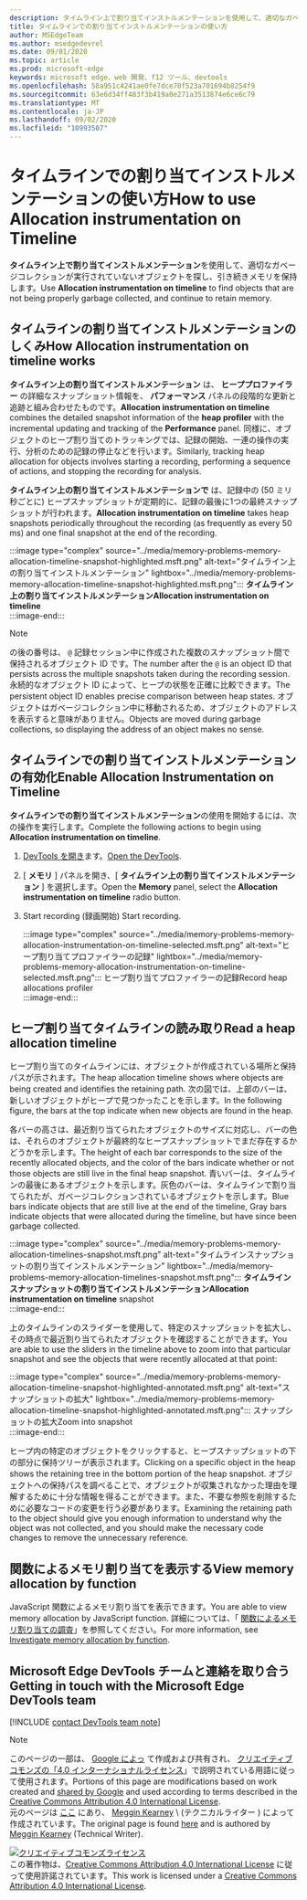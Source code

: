 ```yaml
---
description: タイムライン上で割り当てインストルメンテーションを使用して、適切なガベージコレクションが実行されていないオブジェクトを探し、引き続きメモリを保持します。
title: タイムラインでの割り当てインストルメンテーションの使い方
author: MSEdgeTeam
ms.author: msedgedevrel
ms.date: 09/01/2020
ms.topic: article
ms.prod: microsoft-edge
keywords: microsoft edge、web 開発、f12 ツール、devtools
ms.openlocfilehash: 58a951c4241ae0fe7dce70f523a701694b8254f9
ms.sourcegitcommit: 63e6d34ff483f3b419a0e271a3513874e6ce6c79
ms.translationtype: MT
ms.contentlocale: ja-JP
ms.lasthandoff: 09/02/2020
ms.locfileid: "10993507"
---
```

<!-- Copyright Meggin Kearney 

   Licensed under the Apache License, Version 2.0 (the "License");
   you may not use this file except in compliance with the License.
   You may obtain a copy of the License at

       https://www.apache.org/licenses/LICENSE-2.0

   Unless required by applicable law or agreed to in writing, software
   distributed under the License is distributed on an "AS IS" BASIS,
   WITHOUT WARRANTIES OR CONDITIONS OF ANY KIND, either express or implied.
   See the License for the specific language governing permissions and
   limitations under the License. -->

# <span data-ttu-id="657c9-104">タイムラインでの割り当てインストルメンテーションの使い方</span><span class="sxs-lookup"><span data-stu-id="657c9-104">How to use Allocation instrumentation on Timeline</span></span>  

<span data-ttu-id="657c9-105">**タイムライン上で割り当てインストルメンテーション**を使用して、適切なガベージコレクションが実行されていないオブジェクトを探し、引き続きメモリを保持します。</span><span class="sxs-lookup"><span data-stu-id="657c9-105">Use **Allocation instrumentation on timeline** to find objects that are not being properly garbage collected, and continue to retain memory.</span></span>  

## <span data-ttu-id="657c9-106">タイムラインの割り当てインストルメンテーションのしくみ</span><span class="sxs-lookup"><span data-stu-id="657c9-106">How Allocation instrumentation on timeline works</span></span>  

<span data-ttu-id="657c9-107">**タイムライン上の割り当てインストルメンテーション** は、 **ヒーププロファイラー** の詳細なスナップショット情報を、 **パフォーマンス** パネルの段階的な更新と追跡と組み合わせたものです。</span><span class="sxs-lookup"><span data-stu-id="657c9-107">**Allocation instrumentation on timeline** combines the detailed snapshot information of the **heap profiler** with the incremental updating and tracking of the **Performance** panel.</span></span>  <span data-ttu-id="657c9-108">同様に、オブジェクトのヒープ割り当てのトラッキングでは、記録の開始、一連の操作の実行、分析のための記録の停止などを行います。</span><span class="sxs-lookup"><span data-stu-id="657c9-108">Similarly, tracking heap allocation for objects involves starting a recording, performing a sequence of actions, and stopping the recording for analysis.</span></span>  

<!--todo: add profile memory problems (heap profiler) section when available  -->  
<!--todo: add profile evaluate performance (Performance panel) section when available  -->  

<span data-ttu-id="657c9-109">**タイムライン上の割り当てインストルメンテーションで** は、記録中の (50 ミリ秒ごとに) ヒープスナップショットが定期的に、記録の最後に1つの最終スナップショットが行われます。</span><span class="sxs-lookup"><span data-stu-id="657c9-109">**Allocation instrumentation on timeline** takes heap snapshots periodically throughout the recording \(as frequently as every 50 ms\) and one final snapshot at the end of the recording.</span></span>  

:::image type="complex" source="../media/memory-problems-memory-allocation-timeline-snapshot-highlighted.msft.png" alt-text="タイムライン上の割り当てインストルメンテーション" lightbox="../media/memory-problems-memory-allocation-timeline-snapshot-highlighted.msft.png":::
   **<span data-ttu-id="657c9-111">タイムライン上の割り当てインストルメンテーション</span><span class="sxs-lookup"><span data-stu-id="657c9-111">Allocation instrumentation on timeline</span></span>**  
:::image-end:::  

> [!NOTE]
> <span data-ttu-id="657c9-112">の後の番号は、 `@` 記録セッション中に作成された複数のスナップショット間で保持されるオブジェクト ID です。</span><span class="sxs-lookup"><span data-stu-id="657c9-112">The number after the `@` is an object ID that persists across the multiple snapshots taken during the recording session.</span></span>  <span data-ttu-id="657c9-113">永続的なオブジェクト ID によって、ヒープの状態を正確に比較できます。</span><span class="sxs-lookup"><span data-stu-id="657c9-113">The persistent object ID enables precise comparison between heap states.</span></span>  <span data-ttu-id="657c9-114">オブジェクトはガベージコレクション中に移動されるため、オブジェクトのアドレスを表示すると意味がありません。</span><span class="sxs-lookup"><span data-stu-id="657c9-114">Objects are moved during garbage collections, so displaying the address of an object makes no sense.</span></span>  

## <span data-ttu-id="657c9-115">タイムラインでの割り当てインストルメンテーションの有効化</span><span class="sxs-lookup"><span data-stu-id="657c9-115">Enable Allocation Instrumentation on Timeline</span></span>  

<span data-ttu-id="657c9-116">**タイムラインでの割り当てインストルメンテーション**の使用を開始するには、次の操作を実行します。</span><span class="sxs-lookup"><span data-stu-id="657c9-116">Complete the following actions to begin using **Allocation instrumentation on timeline**.</span></span>  

1.  <span data-ttu-id="657c9-117">[DevTools を開き][DevtoolsOpenIndex]ます。</span><span class="sxs-lookup"><span data-stu-id="657c9-117">[Open the DevTools][DevtoolsOpenIndex].</span></span>  
1.  <span data-ttu-id="657c9-118">[ **メモリ** ] パネルを開き、[ **タイムライン上の割り当てインストルメンテーション** ] を選択します。</span><span class="sxs-lookup"><span data-stu-id="657c9-118">Open the **Memory** panel, select the **Allocation instrumentation on timeline** radio button.</span></span>  
1.  <span data-ttu-id="657c9-119">Start recording (録画開始) </span><span class="sxs-lookup"><span data-stu-id="657c9-119">Start recording.</span></span>  
    
    :::image type="complex" source="../media/memory-problems-memory-allocation-instrumentation-on-timeline-selected.msft.png" alt-text="ヒープ割り当てプロファイラーの記録" lightbox="../media/memory-problems-memory-allocation-instrumentation-on-timeline-selected.msft.png":::
       <span data-ttu-id="657c9-121">ヒープ割り当てプロファイラーの記録</span><span class="sxs-lookup"><span data-stu-id="657c9-121">Record heap allocations profiler</span></span>  
    :::image-end:::  
    
## <span data-ttu-id="657c9-122">ヒープ割り当てタイムラインの読み取り</span><span class="sxs-lookup"><span data-stu-id="657c9-122">Read a heap allocation timeline</span></span>  

<span data-ttu-id="657c9-123">ヒープ割り当てのタイムラインには、オブジェクトが作成されている場所と保持パスが示されます。</span><span class="sxs-lookup"><span data-stu-id="657c9-123">The heap allocation timeline shows where objects are being created and identifies the retaining path.</span></span>  <span data-ttu-id="657c9-124">次の図では、上部のバーは、新しいオブジェクトがヒープで見つかったことを示します。</span><span class="sxs-lookup"><span data-stu-id="657c9-124">In the following figure, the bars at the top indicate when new objects are found in the heap.</span></span>  

<span data-ttu-id="657c9-125">各バーの高さは、最近割り当てられたオブジェクトのサイズに対応し、バーの色は、それらのオブジェクトが最終的なヒープスナップショットでまだ存在するかどうかを示します。</span><span class="sxs-lookup"><span data-stu-id="657c9-125">The height of each bar corresponds to the size of the recently allocated objects, and the color of the bars indicate whether or not those objects are still live in the final heap snapshot.</span></span>  <span data-ttu-id="657c9-126">青いバーは、タイムラインの最後にあるオブジェクトを示します。灰色のバーは、タイムラインで割り当てられたが、ガベージコレクションされているオブジェクトを示します。</span><span class="sxs-lookup"><span data-stu-id="657c9-126">Blue bars indicate objects that are still live at the end of the timeline, Gray bars indicate objects that were allocated during the timeline, but have since been garbage collected.</span></span>  

:::image type="complex" source="../media/memory-problems-memory-allocation-timelines-snapshot.msft.png" alt-text="タイムラインスナップショットの割り当てインストルメンテーション" lightbox="../media/memory-problems-memory-allocation-timelines-snapshot.msft.png":::
   <span data-ttu-id="657c9-128">**タイムラインスナップショットの割り当てインストルメンテーション**</span><span class="sxs-lookup"><span data-stu-id="657c9-128">**Allocation instrumentation on timeline** snapshot</span></span>  
:::image-end:::  

<!--In the following figure, an action was performed 3 times.  The sample program caches five objects, so the last five blue bars are expected.  But the left-most blue bar indicates a potential problem.  -->  
<!--todo: redo figure 4 with multiple click actions  -->  

<span data-ttu-id="657c9-129">上のタイムラインのスライダーを使用して、特定のスナップショットを拡大し、その時点で最近割り当てられたオブジェクトを確認することができます。</span><span class="sxs-lookup"><span data-stu-id="657c9-129">You are able to use the sliders in the timeline above to zoom into that particular snapshot and see the objects that were recently allocated at that point:</span></span>  

:::image type="complex" source="../media/memory-problems-memory-allocation-timeline-snapshot-highlighted-annotated.msft.png" alt-text="スナップショットの拡大" lightbox="../media/memory-problems-memory-allocation-timeline-snapshot-highlighted-annotated.msft.png":::
   <span data-ttu-id="657c9-131">スナップショットの拡大</span><span class="sxs-lookup"><span data-stu-id="657c9-131">Zoom into snapshot</span></span>  
:::image-end:::  

<span data-ttu-id="657c9-132">ヒープ内の特定のオブジェクトをクリックすると、ヒープスナップショットの下の部分に保持ツリーが表示されます。</span><span class="sxs-lookup"><span data-stu-id="657c9-132">Clicking on a specific object in the heap shows the retaining tree in the bottom portion of the heap snapshot.</span></span>  <span data-ttu-id="657c9-133">オブジェクトへの保持パスを調べることで、オブジェクトが収集されなかった理由を理解するために十分な情報を得ることができます。また、不要な参照を削除するために必要なコードの変更を行う必要があります。</span><span class="sxs-lookup"><span data-stu-id="657c9-133">Examining the retaining path to the object should give you enough information to understand why the object was not collected, and you should make the necessary code changes to remove the unnecessary reference.</span></span>  

## <span data-ttu-id="657c9-134">関数によるメモリ割り当てを表示する</span><span class="sxs-lookup"><span data-stu-id="657c9-134">View memory allocation by function</span></span>  

<span data-ttu-id="657c9-135">JavaScript 関数によるメモリ割り当てを表示できます。</span><span class="sxs-lookup"><span data-stu-id="657c9-135">You are able to view memory allocation by JavaScript function.</span></span>  <span data-ttu-id="657c9-136">詳細については、「 [関数によるメモリ割り当ての調査][DevtoolsMemoryProblemsIndexInvestigateMemoryAllocationFunction]」を参照してください。</span><span class="sxs-lookup"><span data-stu-id="657c9-136">For more information, see [Investigate memory allocation by function][DevtoolsMemoryProblemsIndexInvestigateMemoryAllocationFunction].</span></span>  

## <span data-ttu-id="657c9-137">Microsoft Edge DevTools チームと連絡を取り合う</span><span class="sxs-lookup"><span data-stu-id="657c9-137">Getting in touch with the Microsoft Edge DevTools team</span></span>  

[!INCLUDE [contact DevTools team note](../includes/contact-devtools-team-note.md)]  

<!-- links -->  

[DevToolsOpenIndex]: ../open.md "Microsoft Edge (Chromium) DevTools を開く |Microsoft ドキュメント"
[DevtoolsMemoryProblemsIndexInvestigateMemoryAllocationFunction]: ./index.md#investigate-memory-allocation-by-function "関数によるメモリ割り当てを調べる-メモリの問題を解決する |Microsoft ドキュメント"  

<!--[HeapProfiler]: ./heap-snapshots.md "How to Record Heap Snapshots"  -->  
<!--[PerformancePanel]: ../profile/evaluate-performance/timeline-tool ""  -->  

[MicrosoftEdgeChannel]: https://www.microsoftedgeinsider.com/download "Microsoft Edge チャネルをダウンロードする"  

> [!NOTE]
> <span data-ttu-id="657c9-141">このページの一部は、 [Google によっ][GoogleSitePolicies] て作成および共有され、 [クリエイティブコモンズの「4.0 インターナショナルライセンス][CCA4IL]」で説明されている用語に従って使用されます。</span><span class="sxs-lookup"><span data-stu-id="657c9-141">Portions of this page are modifications based on work created and [shared by Google][GoogleSitePolicies] and used according to terms described in the [Creative Commons Attribution 4.0 International License][CCA4IL].</span></span>  
> <span data-ttu-id="657c9-142">元のページは [ここ](https://developers.google.com/web/tools/chrome-devtools/memory-problems/allocation-profiler) にあり、 [Meggin Kearney][MegginKearney] \ (テクニカルライター \) によって作成されています。</span><span class="sxs-lookup"><span data-stu-id="657c9-142">The original page is found [here](https://developers.google.com/web/tools/chrome-devtools/memory-problems/allocation-profiler) and is authored by [Meggin Kearney][MegginKearney] \(Technical Writer\).</span></span>  

[![クリエイティブコモンズライセンス][CCby4Image]][CCA4IL]  
<span data-ttu-id="657c9-144">この著作物は、[Creative Commons Attribution 4.0 International License][CCA4IL] に従って使用許諾されています。</span><span class="sxs-lookup"><span data-stu-id="657c9-144">This work is licensed under a [Creative Commons Attribution 4.0 International License][CCA4IL].</span></span>  

[CCA4IL]: https://creativecommons.org/licenses/by/4.0  
[CCby4Image]: https://i.creativecommons.org/l/by/4.0/88x31.png  
[GoogleSitePolicies]: https://developers.google.com/terms/site-policies  
[KayceBasques]: https://developers.google.com/web/resources/contributors/kaycebasques  
[MegginKearney]: https://developers.google.com/web/resources/contributors/megginkearney  

